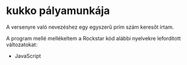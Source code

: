 # kukko pályamunkája
A versenyre való nevezéshez egy egyszerű prím szám keresőt írtam.

A program mellé mellékeltem a Rockstar kód alábbi nyelvekre lefordított változatokat:
* JavaScript